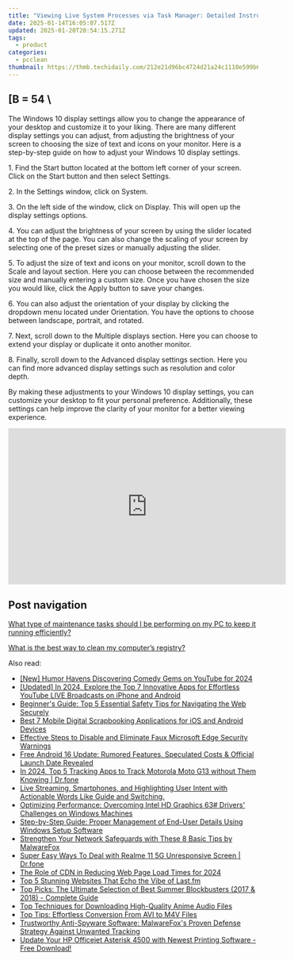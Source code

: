 ```yaml
---
title: "Viewing Live System Processes via Task Manager: Detailed Instructions From YL Software Experts"
date: 2025-01-14T16:05:07.517Z
updated: 2025-01-20T20:54:15.271Z
tags:
  - product
categories:
  - pcclean
thumbnail: https://thmb.techidaily.com/212e21d96bc4724d21a24c1110e599b63bc2c397e891bb1e1f9fc06be1f08b00.jpg
---
```


## \[B = 54 \

The Windows 10 display settings allow you to change the appearance of your desktop and customize it to your liking. There are many different display settings you can adjust, from adjusting the brightness of your screen to choosing the size of text and icons on your monitor. Here is a step-by-step guide on how to adjust your Windows 10 display settings. 

1\. Find the Start button located at the bottom left corner of your screen. Click on the Start button and then select Settings.

2\. In the Settings window, click on System.

3\. On the left side of the window, click on Display. This will open up the display settings options. 

4\. You can adjust the brightness of your screen by using the slider located at the top of the page. You can also change the scaling of your screen by selecting one of the preset sizes or manually adjusting the slider.

5\. To adjust the size of text and icons on your monitor, scroll down to the Scale and layout section. Here you can choose between the recommended size and manually entering a custom size. Once you have chosen the size you would like, click the Apply button to save your changes.

6\. You can also adjust the orientation of your display by clicking the dropdown menu located under Orientation. You have the options to choose between landscape, portrait, and rotated.

7\. Next, scroll down to the Multiple displays section. Here you can choose to extend your display or duplicate it onto another monitor.

8\. Finally, scroll down to the Advanced display settings section. Here you can find more advanced display settings such as resolution and color depth. 

By making these adjustments to your Windows 10 display settings, you can customize your desktop to fit your personal preference. Additionally, these settings can help improve the clarity of your monitor for a better viewing experience.

<!-- affiliate ads begin -->
<iframe width="560" height="315" src="https://www.youtube.com/embed/uV3vm805eX0?si=YSPcsFxBcJmoxLsU" title="YouTube video player" frameborder="0" allow="accelerometer; autoplay; clipboard-write; encrypted-media; gyroscope; picture-in-picture; web-share" referrerpolicy="strict-origin-when-cross-origin" allowfullscreen></iframe>
<!-- affiliate ads end -->

## Post navigation

[What type of maintenance tasks should I be performing on my PC to keep it running efficiently?](https://tools.techidaily.com/pcclean/products/)

[What is the best way to clean my computer’s registry?](https://tools.techidaily.com/pcclean/products/)

<ins class="adsbygoogle"
     style="display:block"
     data-ad-format="autorelaxed"
     data-ad-client="ca-pub-7571918770474297"
     data-ad-slot="1223367746"></ins>

<ins class="adsbygoogle"
     style="display:block"
     data-ad-client="ca-pub-7571918770474297"
     data-ad-slot="8358498916"
     data-ad-format="auto"
     data-full-width-responsive="true"></ins>

<span class="atpl-alsoreadstyle">Also read:</span>
<div><ul>
<li><a href="https://youtube-blog.techidaily.com/umor-havens-discovering-comedy-gems-on-youtube-for-2024/"><u>[New] Humor Havens Discovering Comedy Gems on YouTube for 2024</u></a></li>
<li><a href="https://youtube-data.techidaily.com/ed-in-2024-explore-the-top-7-innovative-apps-for-effortless-youtube-live-broadcasts-on-iphone-and-android/"><u>[Updated] In 2024, Explore the Top 7 Innovative Apps for Effortless YouTube LIVE Broadcasts on iPhone and Android</u></a></li>
<li><a href="https://techidaily.com/beginners-guide-top-5-essential-safety-tips-for-navigating-the-web-securely/"><u>Beginner's Guide: Top 5 Essential Safety Tips for Navigating the Web Securely</u></a></li>
<li><a href="https://win-updates.techidaily.com/best-7-mobile-digital-scrapbooking-applications-for-ios-and-android-devices/"><u>Best 7 Mobile Digital Scrapbooking Applications for iOS and Android Devices</u></a></li>
<li><a href="https://win-updates.techidaily.com/effective-steps-to-disable-and-eliminate-faux-microsoft-edge-security-warnings/"><u>Effective Steps to Disable and Eliminate Faux Microsoft Edge Security Warnings</u></a></li>
<li><a href="https://tech-renaissance.techidaily.com/free-android-16-update-rumored-features-speculated-costs-and-official-launch-date-revealed/"><u>Free Android 16 Update: Rumored Features, Speculated Costs & Official Launch Date Revealed</u></a></li>
<li><a href="https://android-location-track.techidaily.com/in-2024-top-5-tracking-apps-to-track-motorola-moto-g13-without-them-knowing-drfone-by-drfone-virtual-android/"><u>In 2024, Top 5 Tracking Apps to Track Motorola Moto G13 without Them Knowing | Dr.fone</u></a></li>
<li><a href="https://win-updates.techidaily.com/live-streaming-smartphones-and-highlighting-user-intent-with-actionable-words-like-guide-and-switching/"><u>Live Streaming, Smartphones, and Highlighting User Intent with Actionable Words Like Guide and Switching.</u></a></li>
<li><a href="https://hardware-help.techidaily.com/optimizing-performance-overcoming-intel-hd-graphics-63-drivers-challenges-on-windows-machines/"><u>Optimizing Performance: Overcoming Intel HD Graphics 63# Drivers' Challenges on Windows Machines</u></a></li>
<li><a href="https://win-updates.techidaily.com/step-by-step-guide-proper-management-of-end-user-details-using-windows-setup-software/"><u>Step-by-Step Guide: Proper Management of End-User Details Using Windows Setup Software</u></a></li>
<li><a href="https://win-updates.techidaily.com/strengthen-your-network-safeguards-with-these-8-basic-tips-by-malwarefox/"><u>Strengthen Your Network Safeguards with These 8 Basic Tips by MalwareFox</u></a></li>
<li><a href="https://howto.techidaily.com/super-easy-ways-to-deal-with-realme-11-5g-unresponsive-screen-drfone-by-drfone-fix-android-problems-fix-android-problems/"><u>Super Easy Ways To Deal with Realme 11 5G Unresponsive Screen | Dr.fone</u></a></li>
<li><a href="https://twitter-clips.techidaily.com/the-role-of-cdn-in-reducing-web-page-load-times-for-2024/"><u>The Role of CDN in Reducing Web Page Load Times for 2024</u></a></li>
<li><a href="https://win-updates.techidaily.com/top-5-stunning-websites-that-echo-the-vibe-of-lastfm/"><u>Top 5 Stunning Websites That Echo the Vibe of Last.fm</u></a></li>
<li><a href="https://youtube-video-recordings.techidaily.com/top-picks-the-ultimate-selection-of-best-summer-blockbusters-2017-and-2018-complete-guide/"><u>Top Picks: The Ultimate Selection of Best Summer Blockbusters (2017 & 2018) - Complete Guide</u></a></li>
<li><a href="https://win-updates.techidaily.com/top-techniques-for-downloading-high-quality-anime-audio-files/"><u>Top Techniques for Downloading High-Quality Anime Audio Files</u></a></li>
<li><a href="https://win-updates.techidaily.com/top-tips-effortless-conversion-from-avi-to-m4v-files/"><u>Top Tips: Effortless Conversion From AVI to M4V Files</u></a></li>
<li><a href="https://win-updates.techidaily.com/trustworthy-anti-spyware-software-malwarefoxs-proven-defense-strategy-against-unwanted-tracking/"><u>Trustworthy Anti-Spyware Software: MalwareFox's Proven Defense Strategy Against Unwanted Tracking</u></a></li>
<li><a href="https://hardware-help.techidaily.com/update-your-hp-officejet-asterisk-4500-with-newest-printing-software-free-download/"><u>Update Your HP Officejet Asterisk 4500 with Newest Printing Software - Free Download!</u></a></li>
</ul></div>

